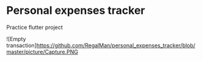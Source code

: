 # Personal expenses tracker

Practice flutter project


![Empty transaction]https://github.com/RegalMan/personal_expenses_tracker/blob/master/picture/Capture.PNG

